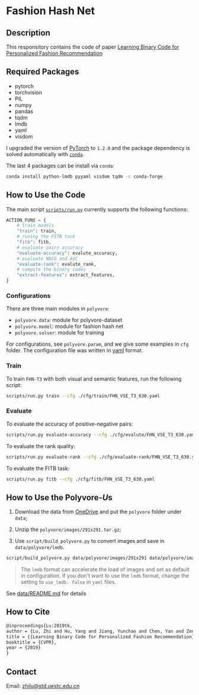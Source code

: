 # Fashion Hash Net

## Description

This responsitory contains the code of paper [Learning Binary Code for Personalized Fashion Recommendation](http://openaccess.thecvf.com/content_CVPR_2019/papers/Lu_Learning_Binary_Code_for_Personalized_Fashion_Recommendation_CVPR_2019_paper.pdf)

## Required Packages

- pytorch
- torchvision
- PIL
- numpy
- pandas
- tqdm
- lmdb
- yaml
- visdom

I upgraded the version of [PyTorch](https://pytorch.org) to `1.2.0` and the package dependency is solved automatically with [`conda`](https://docs.conda.io/en/latest/).

The last 4 packages can be install via `conda`:

```bash
conda install python-lmdb pyyaml visdom tqdm -c conda-forge
```

## How to Use the Code

The main script [`scripts/run.py`](scripts/run.py) currently supports the following functions:

```python
ACTION_FUNS = {
    # train models
    "train": train,
    # runing the FITB task
    "fitb": fitb,
    # evaluate pairs accuracy
    "evaluate-accuracy": evalute_accuracy,
    # evaluate NDCG and AUC
    "evaluate-rank": evalute_rank,
    # compute the binary codes
    "extract-features": extract_features,
}
```

### Configurations

There are three main modules in `polyvore`:

- `polyvore.data`: module for polyvore-dataset
- `polyvore.model`: module for fashion hash net
- `polyvore.solver`: module for training

For configurations, see `polyvore.param`, and we give some examples in `cfg` folder.
The configuration file was written in [yaml](https://pyyaml.org/) format.

### Train

To train `FHN-T3` with both visual and semantic features, run the following script:

```bash
scripts/run.py train --cfg ./cfg/train/FHN_VSE_T3_630.yaml
```

### Evaluate

To evaluate the accuracy of positive-negative pairs:

```bash
scripts/run.py evaluate-accuracy --cfg ./cfg/evalute/FHN_VSE_T3_630.yaml  
```

To evaluate the rank quality:

```bash
scripts/run.py evaluate-rank --cfg ./cfg/evaluate-rank/FHN_VSE_T3_630.yaml
```

To evaluate the FITB task:

```bash
scripts/run.py fitb --cfg ./cfg/fitb/FHN_VSE_T3_630.yaml 
```

## How to Use the Polyvore-$U$s

1. Download the data from [OneDrive](https://stduestceducn-my.sharepoint.com/:f:/g/personal/zhilu_std_uestc_edu_cn/Er7BPeXpVc5Egl9sufLB7V0BdYVoXDj8PcHqgYe3ze2i-w)
and put the `polyvore` folder under `data`;

2. Unzip the `polyvore/images/291x291.tar.gz`;

3. Use `script/build_polyvore.py` to convert images and save in `data/polyvore/lmdb`.

```bash
script/build_polyvore.py data/polyvore/images/291x291 data/polyvore/images/lmdb
```

> The `lmdb` format can accelerate the load of images and set as default in configuration.
> If you don't want to use the `lmdb` format, change the setting to `use_lmdb: false` in `yaml` files.

See [data/README.md](data/README.md) for details

## How to Cite

```latex
@inproceedings{Lu:2019tk,
author = {Lu, Zhi and Hu, Yang and Jiang, Yunchao and Chen, Yan and Zeng, Bing},
title = {{Learning Binary Code for Personalized Fashion Recommendation}},
booktitle = {CVPR},
year = {2019}
}
```

## Contact

Email: zhilu@std.uestc.edu.cn